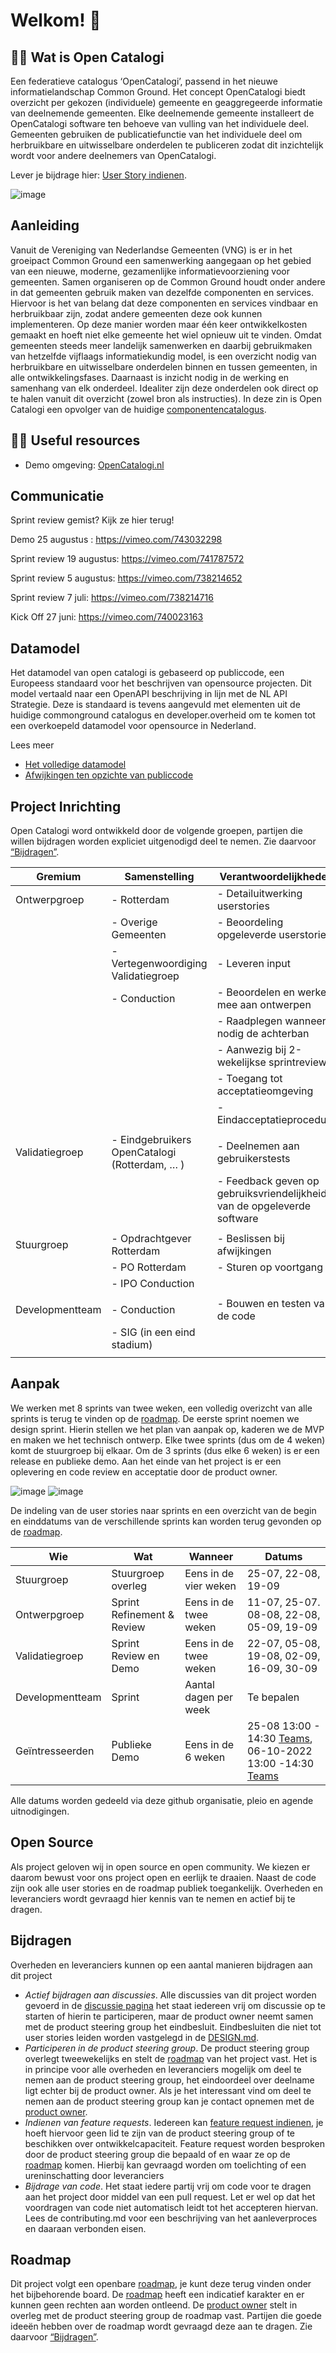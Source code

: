 
# Welkom! 👋

## 🙋‍♀️ Wat is Open Catalogi
Een federatieve catalogus ‘OpenCatalogi’, passend in het nieuwe informatielandschap Common Ground. Het concept OpenCatalogi biedt overzicht per gekozen (individuele) gemeente en geaggregeerde informatie van deelnemende gemeenten. Elke deelnemende gemeente installeert de OpenCatalogi software ten behoeve van vulling van het individuele deel. Gemeenten gebruiken de publicatiefunctie van het individuele deel om herbruikbare en uitwisselbare onderdelen te publiceren zodat dit inzichtelijk wordt voor andere deelnemers van OpenCatalogi.

Lever je bijdrage hier: [User Story indienen](https://github.com/OpenCatalogi/.github/issues/new/choose).

![image](https://user-images.githubusercontent.com/4021899/175858094-1000864a-525d-4f86-934a-07490bc796e9.png)


## Aanleiding
Vanuit de Vereniging van Nederlandse Gemeenten (VNG) is er in het groeipact Common Ground een samenwerking aangegaan op het gebied van een nieuwe, moderne, gezamenlijke informatievoorziening voor gemeenten. Samen organiseren op de Common Ground houdt onder andere in dat gemeenten gebruik maken van dezelfde componenten en services. Hiervoor is het van belang dat deze componenten en services vindbaar en herbruikbaar zijn, zodat andere gemeenten deze ook kunnen implementeren. Op deze manier worden maar één keer ontwikkelkosten gemaakt en hoeft niet elke gemeente het wiel opnieuw uit te vinden. Omdat gemeenten steeds meer landelijk samenwerken en daarbij gebruikmaken van hetzelfde vijflaags informatiekundig model, is een overzicht nodig van herbruikbare en uitwisselbare onderdelen binnen en tussen gemeenten, in alle ontwikkelingsfases. Daarnaast is inzicht nodig in de werking en samenhang van elk onderdeel. Idealiter zijn deze onderdelen ook direct op te halen vanuit dit overzicht (zowel bron als instructies). In deze zin is Open Catalogi een opvolger van de huidige [componentencatalogus](https://componentencatalogus.commonground.nl/).

## 👩‍💻 Useful resources 
- Demo omgeving: [OpenCatalogi.nl](https://opencatalogi.nl)

## Communicatie 

Sprint review gemist? Kijk ze hier terug! 

Demo 25 augustus : https://vimeo.com/743032298

Sprint review 19 augustus: https://vimeo.com/741787572

Sprint review 5 augustus: https://vimeo.com/738214652

Sprint review 7 juli: https://vimeo.com/738214716

Kick Off 27 juni: https://vimeo.com/740023163 

## Datamodel
Het datamodel van open catalogi is gebaseerd op publiccode, een Europeess standaard voor het beschrijven van opensource projecten. Dit model vertaald naar een OpenAPI beschrijving in lijn met de NL API Strategie. Deze is standaard is tevens aangevuld met elementen uit de huidige commonground catalogus en developer.overheid om te komen tot een overkoepeld datamodel voor opensource in Nederland.

Lees meer
-	[Het volledige datamodel](https://conduction.stoplight.io/docs/publiccode)
-	[Afwijkingen ten opzichte van publiccode](https://github.com/OpenCatalogi/.github/discussions/10)

## Project Inrichting
Open Catalogi word ontwikkeld door de volgende groepen, partijen die willen bijdragen worden expliciet uitgenodigd deel te nemen. Zie daarvoor [“Bijdragen”](#bijdragen).

| Gremium           | Samenstelling                                   | Verantwoordelijkheden                                                       |
|-------------------|-------------------------------------------------|-----------------------------------------------------------------------------|
| Ontwerpgroep      | - Rotterdam                                     | - Detailuitwerking userstories                                              |
|                   | - Overige Gemeenten                             | - Beoordeling opgeleverde userstories                                       |
|                   | - Vertegenwoordiging Validatiegroep             | - Leveren input                                                             |
|                   | - Conduction                                    | - Beoordelen en werken mee aan ontwerpen                                    |
|                   |                                                 | - Raadplegen wanneer nodig de achterban                                     |
|                   |                                                 | - Aanwezig bij 2-wekelijkse sprintreview                                    |
|                   |                                                 | - Toegang tot acceptatieomgeving                                            |
|                   |                                                 | - Eindacceptatieprocedure                                                   |
|                   |                                                 |                                                                             |
| Validatiegroep    | - Eindgebruikers OpenCatalogi (Rotterdam, … )   | - Deelnemen aan gebruikerstests                                             |
|                   |                                                 | - Feedback geven op gebruiksvriendelijkheid van de opgeleverde software     |
|                   |                                                 |                                                                             |
| Stuurgroep        | - Opdrachtgever Rotterdam                       | - Beslissen bij afwijkingen                                                 |
|                   | - PO Rotterdam                                  | - Sturen op voortgang                                                       |
|                   | - IPO Conduction                                |                                                                             |
|                   |                                                 |                                                                             |
| Developmentteam   | - Conduction                                    | - Bouwen en testen van de code                                              |
|                   | - SIG (in een eind stadium)                     |                                                                             |
|                   |                                                 |                                                                             |



## Aanpak
We werken met 8 sprints van twee weken, een volledig overizcht van alle sprints is terug te vinden op de [roadmap](https://github.com/orgs/OpenCatalogi/projects/1). De eerste sprint noemen we design sprint. Hierin stellen we het plan van aanpak op, kaderen we de MVP en maken we het technisch ontwerp. Elke twee sprints (dus om de 4 weken) komt de stuurgroep bij elkaar. Om de 3 sprints (dus elke 6 weken) is er een release en publieke demo.  Aan het einde van het project is er een oplevering en code review en acceptatie door de product owner.

![image](https://user-images.githubusercontent.com/102670903/177734451-c63aadf9-0dd8-4d66-8a36-83f95fe788ab.png)
![image](https://user-images.githubusercontent.com/102670903/177733700-0d95fd56-f123-4264-94c2-feb0c56506e6.png)

De indeling van de user stories naar sprints en een overzicht van de begin en einddatums van de verschillende sprints kan worden terug gevonden op de [roadmap](https://github.com/orgs/OpenCatalogi/projects/1).

| Wie             | Wat                    | Wanneer               | Datums      |
|-----------------|------------------------|-----------------------|-------------|
| Stuurgroep      | Stuurgroep overleg     | Eens in de vier weken | 25-07, 22-08, 19-09 |
| Ontwerpgroep    | Sprint Refinement & Review     | Eens in de twee weken | 11-07, 25-07. 08-08, 22-08, 05-09, 19-09  |
| Validatiegroep  | Sprint Review en Demo  | Eens in de twee weken | 22-07, 05-08, 19-08, 02-09, 16-09, 30-09  |
| Developmentteam | Sprint                 | Aantal dagen per week | Te bepalen  |
| Geïntresseerden   | Publieke Demo          | Eens in de 6 weken    | 25-08 13:00 - 14:30 [Teams](https://teams.microsoft.com/l/meetup-join/19%3ameeting_NDRlMGVlZWQtZjQ3Zi00MzVkLThjMTAtZjc1NjBhNzkxOTMw%40thread.v2/0?context=%7b%22Tid%22%3a%2249c4cd82-8f65-4d6a-9a3b-0ecd07c0cf5b%22%2c%22Oid%22%3a%221b462843-5753-4f96-8506-d9af1b7f6024%22%7d),  06-10-2022 13:00 -14:30 [Teams](https://teams.microsoft.com/l/meetup-join/19%3ameeting_YzU4YzkxMWItNTAxNy00ZmRkLTg5YmUtY2NlYWIwNWVhYzVk%40thread.v2/0?context=%7b%22Tid%22%3a%2249c4cd82-8f65-4d6a-9a3b-0ecd07c0cf5b%22%2c%22Oid%22%3a%221b462843-5753-4f96-8506-d9af1b7f6024%22%7d) |

Alle datums worden gedeeld via deze github organisatie, pleio en agende uitnodigingen.


## Open Source
Als project geloven wij in open source en open community. We kiezen er daarom bewust voor ons project open en eerlijk te draaien. Naast de code zijn ook alle user stories en de roadmap publiek toegankelijk. Overheden en leveranciers wordt gevraagd hier kennis van te nemen en actief bij te dragen.

## Bijdragen
Overheden en leveranciers kunnen op een aantal manieren bijdragen aan dit project

- *Actief bijdragen aan discussies*.  Alle discussies van dit project worden gevoerd in de [discussie pagina](https://github.com/orgs/OpenCatalogi/discussions) het staat iedereen vrij om discussie op te starten of hierin te participeren, maar de product owner neemt samen met de product steering group het eindbesluit. Eindbesluiten die niet tot user stories leiden worden vastgelegd in de [DESIGN.md](/OpenCatalogi/.github/blob/main/DESIGN.md).
- *Participeren in de product steering group*. De product steering group overlegt tweewekelijks en stelt de  [roadmap](https://github.com/orgs/OpenCatalogi/projects/1) van het project vast.  Het is in principe voor alle overheden en leveranciers mogelijk om deel te nemen aan de product steering group, het eindoordeel over deelname ligt echter bij de product owner.  Als je het interessant vind om deel te nemen aan de product steering group kan je contact opnemen met de [product owner](https://github.com/RonaldvCortenberghe).
- *Indienen van feature requests*. Iedereen kan [feature request indienen](https://github.com/OpenCatalogi/.github/issues/new/choose), je hoeft hiervoor geen lid te zijn van de product steering group of te beschikken over ontwikkelcapaciteit.  Feature request worden besproken door de product steering group die bepaald of en waar ze op de [roadmap](https://github.com/orgs/OpenCatalogi/projects/1) komen. Hierbij kan gevraagd worden om toelichting of een ureninschatting door leveranciers
- *Bijdrage van code*. Het staat iedere partij vrij om code voor te dragen aan het project door middel van een pull request. Let er wel op dat het voordragen van code niet automatisch leidt tot het accepteren hiervan. Lees de contributing.md voor een beschrijving van het aanleverproces en daaraan verbonden eisen.

## Roadmap
Dit project volgt een openbare [roadmap](https://github.com/orgs/OpenCatalogi/projects/1), je kunt deze terug vinden onder het bijbehorende board. De  [roadmap](https://github.com/orgs/OpenCatalogi/projects/1) heeft een indicatief karakter en er kunnen geen rechten aan worden ontleend. De [product owner](https://github.com/RonaldvCortenberghe) stelt in overleg met de product steering group de roadmap vast. Partijen die goede ideeën hebben over de roadmap wordt gevraagd deze aan te dragen. Zie daarvoor [“Bijdragen”](#bijdragen).
